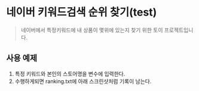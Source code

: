 # 네이버 키워드검색 순위 찾기(test)
> 네이버에서 특정키워드에 내 상품이 몇위에 있는지 찾기 위한 토이 프로젝트입니다.

## 사용 예제

1. 특정 키워드와 본인의 스토어명을 변수에 입력한다.
2. 수행하게되면 ranking.txt에 아래 스크린샷처럼 기록이 남는다.
